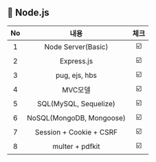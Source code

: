 ##  🍎 Node.js 

| No |내용 |체크|
| :---:|:-------:|:---:|
| 1 | Node Server(Basic)|☑️|
| 2 | Express.js | ☑️ |
| 3 | pug, ejs, hbs | ☑️ |
| 4 | MVC모델 | ☑️ |
| 5 | SQL(MySQL, Sequelize) | ☑️ |
| 6 | NoSQL(MongoDB, Mongoose) | ☑️ |
| 7 | Session + Cookie + CSRF | ☑️  |
| 8 | multer + pdfkit | ☑️  |

